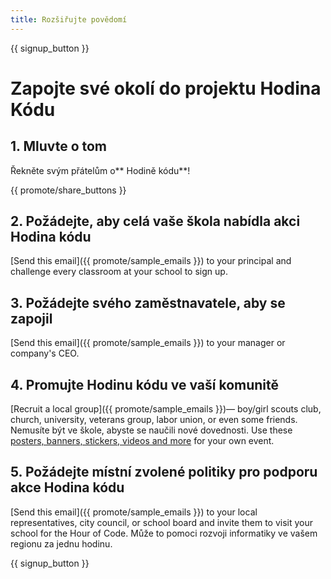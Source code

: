 ```yaml
---
title: Rozšiřujte povědomí
---
```


{{ signup_button }}

# Zapojte své okolí do projektu Hodina Kódu

## 1. Mluvte o tom

Řekněte svým přátelům o** Hodině kódu**!

{{ promote/share_buttons }}

## 2. Požádejte, aby celá vaše škola nabídla akci Hodina kódu

[Send this email]({{ promote/sample_emails }}) to your principal and challenge every classroom at your school to sign up.

## 3. Požádejte svého zaměstnavatele, aby se zapojil

[Send this email]({{ promote/sample_emails }}) to your manager or company's CEO.

## 4. Promujte Hodinu kódu ve vaší komunitě

[Recruit a local group]({{ promote/sample_emails }})— boy/girl scouts club, church, university, veterans group, labor union, or even some friends. Nemusíte být ve škole, abyste se naučili nové dovednosti. Use these [posters, banners, stickers, videos and more](/promote/resources) for your own event.

## 5. Požádejte místní zvolené politiky pro podporu akce Hodina kódu

[Send this email]({{ promote/sample_emails }}) to your local representatives, city council, or school board and invite them to visit your school for the Hour of Code. Může to pomoci rozvoji informatiky ve vašem regionu za jednu hodinu.

{{ signup_button }}